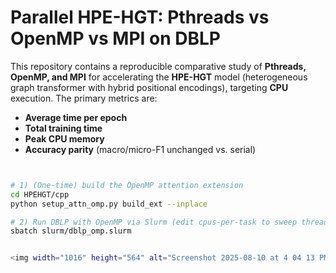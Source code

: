 # Parallel HPE-HGT: Pthreads vs OpenMP vs MPI on DBLP 

This repository contains a reproducible comparative study of **Pthreads, OpenMP, and MPI** for accelerating the **HPE-HGT** model (heterogeneous graph transformer with hybrid positional encodings), targeting **CPU** execution. The primary metrics are:

- **Average time per epoch**
- **Total training time**
- **Peak CPU memory**
- **Accuracy parity** (macro/micro-F1 unchanged vs. serial)

```bash


# 1) (One-time) build the OpenMP attention extension
cd HPEHGT/cpp
python setup_attn_omp.py build_ext --inplace

# 2) Run DBLP with OpenMP via Slurm (edit cpus-per-task to sweep threads)
sbatch slurm/dblp_omp.slurm


<img width="1016" height="564" alt="Screenshot 2025-08-10 at 4 04 13 PM" src="https://github.com/user-attachments/assets/64e92dcb-c5ee-4cf2-88dc-c7bad30b6532" />
